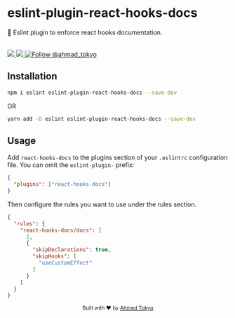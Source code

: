 # eslint-plugin-react-hooks-docs

🚨 Eslint plugin to enforce react hooks documentation.

<br>

<a href="https://npmjs.com/package/eslint-plugin-react-hooks-docs">
  <img src="https://img.shields.io/npm/v/eslint-plugin-react-hooks-docs.svg"></img>
  <img src="https://img.shields.io/npm/dt/eslint-plugin-react-hooks-docs.svg"></img>
</a>
<a href="https://twitter.com/intent/follow?screen_name=ahmad_tokyo"><img src="https://img.shields.io/twitter/follow/ahmad_tokyo.svg?label=Follow%20@ahmad_tokyo" alt="Follow @ahmad_tokyo"></img></a>

<br>

## Installation

```bash
npm i eslint eslint-plugin-react-hooks-docs --save-dev
```
OR
```bash
yarn add -D eslint eslint-plugin-react-hooks-docs --save-dev
```

## Usage

Add `react-hooks-docs` to the plugins section of your `.eslintrc` configuration file. You can omit the `eslint-plugin-` prefix:

```json
{
  "plugins": ["react-hooks-docs"]
}
```

Then configure the rules you want to use under the rules section.

```json
{
  "rules": {
    "react-hooks-docs/docs": [
      2,
      {
        "skipDeclarations": true,
        "skipHooks": [
          "useCustomEffect"
        ]
      }
    ]
  }
}
```

<p align="center">
  <sub>Built with ❤︎ by <a href="https://ahmedtokyo.com">Ahmed Tokyo</a>
  <br/>
</p>

